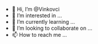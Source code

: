 - 👋 Hi, I’m @Vinkovci
- 👀 I’m interested in ...
- 🌱 I’m currently learning ...
- 💞️ I’m looking to collaborate on ...
- 📫 How to reach me ...

<!---
Vinkovci/Vinkovci is a ✨ special ✨ repository because its `README.md` (this file) appears on your GitHub profile.
You can click the Preview link to take a look at your changes.
--->

